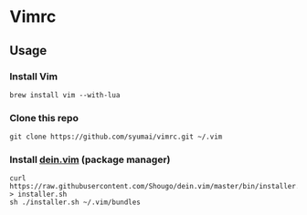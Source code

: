 # Vimrc

## Usage

### Install Vim

```console
brew install vim --with-lua
```

### Clone this repo

```console
git clone https://github.com/syumai/vimrc.git ~/.vim
```

### Install [dein.vim](https://github.com/Shougo/dein.vim) (package manager)

```console
curl https://raw.githubusercontent.com/Shougo/dein.vim/master/bin/installer.sh > installer.sh
sh ./installer.sh ~/.vim/bundles
```
